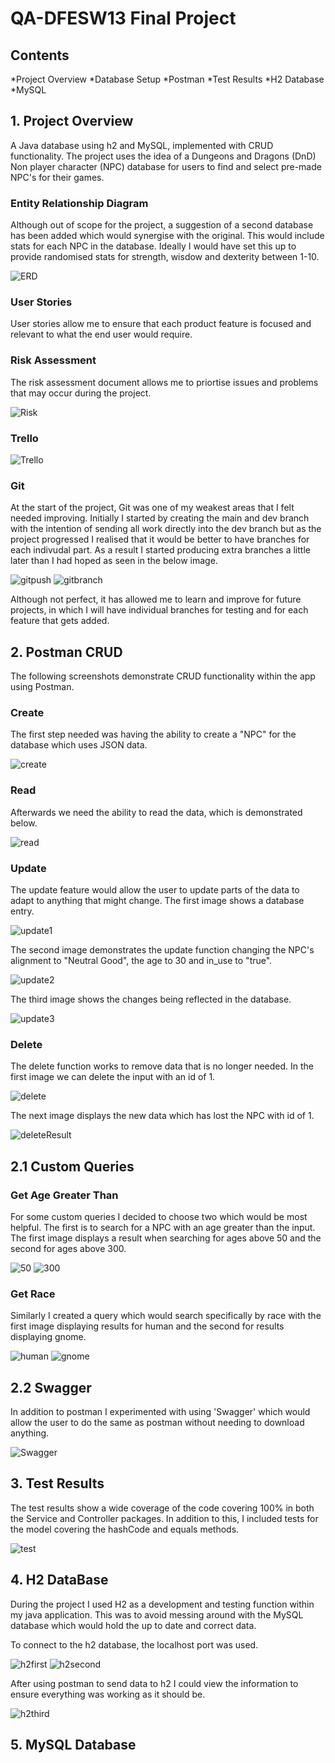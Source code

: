 # QA-DFESW13 Final Project
## Contents

*Project Overview
*Database Setup
*Postman
*Test Results
*H2 Database
*MySQL

## 1. Project Overview

A Java database using h2 and MySQL, implemented with CRUD functionality.
The project uses the idea of a Dungeons and Dragons (DnD) Non player character (NPC) database for users to find and select pre-made NPC's for their games.

### Entity Relationship Diagram 

Although out of scope for the project, a suggestion of a second database has been added which would synergise with the original.
This would include stats for each NPC in the database. Ideally I would have set this up to provide randomised stats for strength, wisdow and dexterity between 1-10.

![ERD](https://github.com/LeonRobi/NPC_Database/blob/Images/DndNPC_Images/ERD.PNG)

### User Stories

User stories allow me to ensure that each product feature is focused and relevant to what the end user would require.
  
 <add user stories>
  

### Risk Assessment 

The risk assessment document allows me to priortise issues and problems that may occur during the project.

![Risk](https://github.com/LeonRobi/NPC_Database/blob/Images/DndNPC_Images/Risk%20Assessment.PNG)
    
### Trello
  
![Trello](https://github.com/LeonRobi/NPC_Database/blob/Images/DndNPC_Images/Trello%20Board.PNG)
  
### Git
  
 At the start of the project, Git was one of my weakest areas that I felt needed improving. Initially I started by creating the main and dev branch with the intention of sending all work directly into the dev branch but as the project progressed I realised that it would be better to have branches for each indivudal part. As a result I started producing extra branches a little later than I had hoped as seen in the below image.
  
  ![gitpush](https://github.com/LeonRobi/NPC_Database/blob/Images/DndNPC_Images/Git.PNG)
  ![gitbranch](https://github.com/LeonRobi/NPC_Database/blob/Images/DndNPC_Images/branching.PNG)
  
 Although not perfect, it has allowed me to learn and improve for future projects, in which I will have individual branches for testing and for each feature that gets added. 
    
 ## 2. Postman CRUD
  
  The following screenshots demonstrate CRUD functionality within the app using Postman. 
  
 ### Create
  
  The first step needed was having the ability to create a "NPC" for the database which uses JSON data.
  
  ![create](https://github.com/LeonRobi/NPC_Database/blob/Images/DndNPC_Images/Postman/Create%20NPC.PNG)
  
 ### Read
  
  Afterwards we need the ability to read the data, which is demonstrated below.
  
  ![read](https://github.com/LeonRobi/NPC_Database/blob/Images/DndNPC_Images/Postman/Read%20getNPC.PNG)
  
 ### Update
  
  The update feature would allow the user to update parts of the data to adapt to anything that might change. The first image shows a database entry.
  
  ![update1](https://github.com/LeonRobi/NPC_Database/blob/Images/DndNPC_Images/Postman/UpdateV2%20first.PNG)
  
  The second image demonstrates the update function changing the NPC's alignment to "Neutral Good", the age to 30 and in_use to "true".
  
  ![update2](https://github.com/LeonRobi/NPC_Database/blob/Images/DndNPC_Images/Postman/UpdateV2.PNG)
  
  The third image shows the changes being reflected in the database.
  
  ![update3](https://github.com/LeonRobi/NPC_Database/blob/Images/DndNPC_Images/Postman/Update%20V2%20final.PNG)
  
 ### Delete
  
  The delete function works to remove data that is no longer needed. In the first image we can delete the input with an id of 1.
  
  ![delete](https://github.com/LeonRobi/NPC_Database/blob/Images/DndNPC_Images/Postman/delete%20npc.PNG)
  
  The next image displays the new data which has lost the NPC with id of 1.
  
  ![deleteResult](https://github.com/LeonRobi/NPC_Database/blob/Images/DndNPC_Images/Postman/delete%20result.PNG)
  
 ## 2.1 Custom Queries
  
 ### Get Age Greater Than
  
  For some custom queries I decided to choose two which would be most helpful. The first is to search for a NPC with an age greater than the input.
  The first image displays a result when searching for ages above 50 and the second for ages above 300.
  
  ![50](https://github.com/LeonRobi/NPC_Database/blob/Images/DndNPC_Images/Postman/getAgeGreaterThan50.PNG)
  ![300](https://github.com/LeonRobi/NPC_Database/blob/Images/DndNPC_Images/Postman/ageGreaterThan300.PNG)
  
 ### Get Race
  
  Similarly I created a query which would search specifically by race with the first image displaying results for human and the second for results displaying gnome.
  
  ![human](https://github.com/LeonRobi/NPC_Database/blob/Images/DndNPC_Images/Postman/getrace%20human.PNG)
  ![gnome](https://github.com/LeonRobi/NPC_Database/blob/Images/DndNPC_Images/Postman/get%20race%20gnome.PNG)
  
 ## 2.2 Swagger
  
  In addition to postman I experimented with using 'Swagger' which would allow the user to do the same as postman without needing to download anything.
  
  ![Swagger](https://github.com/LeonRobi/NPC_Database/blob/Images/DndNPC_Images/swagger.PNG)
  
 ## 3. Test Results
 
  The test results show a wide coverage of the code covering 100% in both the Service and Controller packages. 
  In addition to this, I included tests for the model covering the hashCode and equals methods.   
 
 ![test](https://github.com/LeonRobi/NPC_Database/blob/Images/DndNPC_Images/test%20results.PNG)
  
 ## 4. H2 DataBase
  
  During the project I used H2 as a development and testing function within my java application. This was to avoid messing around with the MySQL database which would hold the up to date and correct data. 
  
  To connect to the h2 database, the localhost port was used.
  
  ![h2first](https://github.com/LeonRobi/NPC_Database/blob/Images/DndNPC_Images/Connecing%20to%20H2%20database.PNG)
  ![h2second](https://github.com/LeonRobi/NPC_Database/blob/Images/DndNPC_Images/h2%20database.PNG)
  
  After using postman to send data to h2 I could view the information to ensure everything was working as it should be.
  
  ![h2third](https://github.com/LeonRobi/NPC_Database/blob/Images/DndNPC_Images/H2%20database%20after%20posting%20information.PNG)
  
 ## 5. MySQL Database
